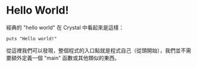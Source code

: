 # Hello World!

經典的 "hello world" 在 Crystal 中看起來是這樣： 

```crystal
puts "Hello world!"
```

從這裡我們可以發現，整個程式的入口點就是程式自己（從頭開始），我們並不需要額外定義一個 "main" 函數或其他類似的東西。

